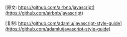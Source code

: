 [原文: https://github.com/airbnb/javascript](https://github.com/airbnb/javascript)

[复制: https://github.com/adamlu/javascript-style-guide](https://github.com/adamlu/javascript-style-guide)